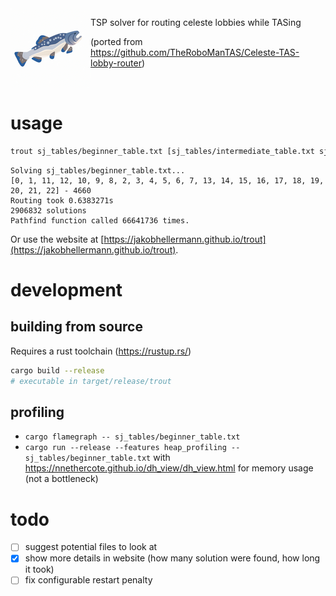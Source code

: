 <img src="./images/logo_128.png" align="left" width="128px"/>

TSP solver for routing celeste lobbies while TASing

(ported from https://github.com/TheRoboManTAS/Celeste-TAS-lobby-router)

<br clear="left"/>

# usage

```sh
trout sj_tables/beginner_table.txt [sj_tables/intermediate_table.txt sj_tables/advanced_table.txt]
```

```
Solving sj_tables/beginner_table.txt...
[0, 1, 11, 12, 10, 9, 8, 2, 3, 4, 5, 6, 7, 13, 14, 15, 16, 17, 18, 19, 20, 21, 22] - 4660
Routing took 0.6383271s
2906832 solutions
Pathfind function called 66641736 times.
```

Or use the website at [https://jakobhellermann.github.io/trout](https://jakobhellermann.github.io/trout).

# development

## building from source

Requires a rust toolchain (https://rustup.rs/)

```sh
cargo build --release
# executable in target/release/trout
```

## profiling

- `cargo flamegraph -- sj_tables/beginner_table.txt`
- `cargo run --release --features heap_profiling -- sj_tables/beginner_table.txt` with https://nnethercote.github.io/dh_view/dh_view.html for memory usage (not a bottleneck)

# todo

- [ ] suggest potential files to look at
- [x] show more details in website (how many solution were found, how long it took)
- [ ] fix configurable restart penalty